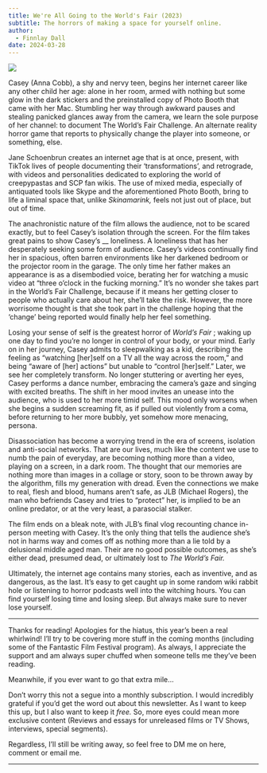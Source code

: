 ```yaml
---
title: We're All Going to the World's Fair (2023)
subtitle: The horrors of making a space for yourself online.
author:
  - Finnlay Dall
date: 2024-03-28
---
```

[![](https://substackcdn.com/image/fetch/w_1456,c_limit,f_auto,q_auto:good,fl_progressive:steep/https%3A%2F%2Fsubstack-post-media.s3.amazonaws.com%2Fpublic%2Fimages%2Fa1fa9a1e-bbc0-4a02-ad39-067eacbd8914_1919x885.jpeg)](https://substackcdn.com/image/fetch/f_auto,q_auto:good,fl_progressive:steep/https%3A%2F%2Fsubstack-post-media.s3.amazonaws.com%2Fpublic%2Fimages%2Fa1fa9a1e-bbc0-4a02-ad39-067eacbd8914_1919x885.jpeg)

Casey (Anna Cobb), a shy and nervy teen, begins her internet career like any other child her age: alone in her room, armed with nothing but some glow in the dark stickers and the preinstalled copy of Photo Booth that came with her Mac. Stumbling her way through awkward pauses and stealing panicked glances away from the camera, we learn the sole purpose of her channel: to document The World’s Fair Challenge. An alternate reality horror game that reports to physically change the player into someone, or something, else.

Jane Schoenbrun creates an internet age that is at once, present, with TikTok lives of people documenting their ‘transformations’, and retrograde, with videos and personalities dedicated to exploring the world of creepypastas and SCP fan wikis. The use of mixed media, especially of antiquated tools like Skype and the aforementioned Photo Booth, bring to life a liminal space that, unlike _Skinamarink,_ feels not just out of place, but out of time.

The anachronistic nature of the film allows the audience, not to be scared exactly, but to feel Casey’s isolation through the screen. For the film takes great pains to show Casey’s __ loneliness. A loneliness that has her desperately seeking some form of audience. Casey’s videos continually find her in spacious, often barren environments like her darkened bedroom or the projector room in the garage. The only time her father makes an appearance is as a disembodied voice, berating her for watching a music video at “three o’clock in the fucking morning.” It’s no wonder she takes part in the World’s Fair Challenge, because if it means her getting closer to people who actually care about her, she’ll take the risk. However, the more worrisome thought is that she took part in the challenge hoping that the ‘change’ being reported would finally help her feel something.

Losing your sense of self is the greatest horror of _World’s Fair_ ; waking up one day to find you’re no longer in control of your body, or your mind. Early on in her journey, Casey admits to sleepwalking as a kid, describing the feeling as “watching [her]self on a TV all the way across the room,” and being “aware of [her] actions” but unable to “control [her]self.” Later, we see her completely transform. No longer stuttering or averting her eyes, Casey performs a dance number, embracing the camera’s gaze and singing with excited breaths. The shift in her mood invites an unease into the audience, who is used to her more timid self. This mood only worsens when she begins a sudden screaming fit, as if pulled out violently from a coma, before returning to her more bubbly, yet somehow more menacing, persona.

Disassociation has become a worrying trend in the era of screens, isolation and anti-social networks. That are our lives, much like the content we use to numb the pain of everyday, are becoming nothing more than a video, playing on a screen, in a dark room. The thought that our memories are nothing more than images in a collage or story, soon to be thrown away by the algorithm, fills my generation with dread. Even the connections we make to real, flesh and blood, humans aren’t safe, as JLB (Michael Rogers), the man who befriends Casey and tries to “protect” her, is implied to be an online predator, or at the very least, a parasocial stalker.

The film ends on a bleak note, with JLB’s final vlog recounting chance in-person meeting with Casey. It’s the only thing that tells the audience she’s not in harms way and comes off as nothing more than a lie told by a delusional middle aged man. Their are no good possible outcomes, as she’s either dead, presumed dead, or ultimately lost to _The World’s Fair._

Ultimately, the internet age contains many stories, each as inventive, and as dangerous, as the last. It’s easy to get caught up in some random wiki rabbit hole or listening to horror podcasts well into the witching hours. You can find yourself losing time and losing sleep. But always make sure to never lose yourself.

* * *

Thanks for reading! Apologies for the hiatus, this year’s been a real whirlwind! I’ll try to be covering more stuff in the coming months (including some of the Fantastic Film Festival program). As always, I appreciate the support and am always super chuffed when someone tells me they’ve been reading.

Meanwhile, if you ever want to go that extra mile… 

Don’t worry this not a segue into a monthly subscription. I would incredibly grateful if you’d get the word out about this newsletter. As I want to keep this up, but I also want to keep it _free._ So, more eyes could mean more exclusive content (Reviews and essays for unreleased films or TV Shows, interviews, special segments).

Regardless, I’ll still be writing away, so feel free to DM me on here, comment or email me.

* * *
